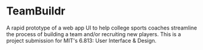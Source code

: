 # TeamBuildr

A rapid prototype of a web app UI to help college sports coaches streamline the process of building a team and/or recruiting new players. This is a project submission for MIT's 6.813: User Interface & Design.

